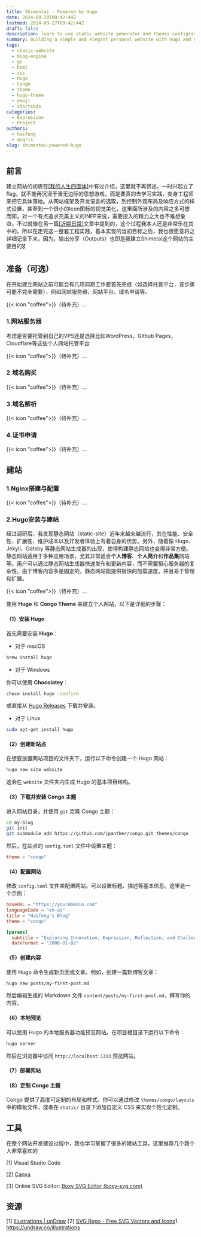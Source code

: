 ```yaml
---
title: Shimentai - Powered by Hugo
date: 2024-09-20T09:42:44Z
lastmod: 2024-09-27T09:42:44Z
draft: false
description: learn to use static website generator and themes configration
summary: Building a simple and elegant personal website with Hugo and Congo.
tags:
  - static-website
  - blog-engine
  - go
  - html
  - css
  - Hugo
  - Congo
  - theme
  - hugo-theme
  - emoji
  - shortcode
categories:
  - Expression
  - Project
authors:
  - haifeng
  - qogris
slug: shimentai-powered-hugo
---
```


## 前言

建立网站的初衷在[[我的人生四面体]](/content/posts/about-shimentai)中有过介绍，这里就不再赘述。一时兴起立了flag，就不能再沉浸于漫无边际的思想游戏，而是要真的去学习实践，变身工程师来把它具体落地。从网站框架及开发语言的选取，到控制外观布局及响应方式的样式设置，甚至到一个很小的Icon图标的视觉美化，这里面所涉及的内容之多可想而知，对一个有点追求完美主义的INFP来说，需要投入的精力之大也不难想象:sweat_smile:。不过就像在另一篇[[近期日常]](/content/posts/2024-09-26-近期日常/)文章中提到的，这个过程我本人还是非常乐在其中的。所以在走完这一整套工程实践，基本实现的当初目标之后，我也很愿意将之详细记录下来，因为，输出分享（Outputs）也即是我建立Shimetai这个网站的主要目的:medal_military:

## 准备（可选）

在开始建立网站之前可能会有几项前期工作要首先完成（如选择托管平台，该步骤可能不完全需要），例如网站服务器、网站平台、域名申请等。

{{< icon "coffee">}}（待补充）...

### 1.网站服务器

考虑是否要托管到自己的VPS还是选择比如WordPress，Github Pages，Cloudflare等这些个人网站托管平台

{{< icon "coffee">}}（待补充）...

### 2.域名购买

{{< icon "coffee">}}（待补充）...

### 3.域名解析

{{< icon "coffee">}}（待补充）...

### 4.证书申请

{{< icon "coffee">}}（待补充）...

## 建站

### 1.Nginx搭建与配置

{{< icon "coffee">}}（待补充）...

### 2.Hugo安装与建站

经过调研后，我发现静态网站（static-site）近年来越来越流行，其在性能、安全性、扩展性、维护成本以及开发者体验上有着自身的优势。另外，随着像 Hugo、Jekyll、Gatsby 等静态网站生成器的出现，使得构建静态网站也变得非常方便。静态网站适用于多种应用场景，尤其非常适合**个人博客**、**个人简介**和**作品集**网站等。用户可以通过静态网站生成器快速发布和更新内容，而不需要担心服务器的复杂性。由于博客内容多是固定的，静态网站能提供极快的加载速度，并且易于管理和扩展。

{{< icon "coffee">}}（待补充）...

使用 **Hugo** 和 **Congo Theme** 来建立个人网站，以下是详细的步骤：

#### （1）安装 Hugo

首先需要安装 **Hugo**：

- 对于 macOS

```bash
brew install hugo
```

- 对于 Windows

你可以使用 **Chocolatey**：

```bash
choco install hugo -confirm
```

或直接从 [Hugo Releases](https://github.com/gohugoio/hugo/releases) 下载并安装。

- 对于 Linux

```bash
sudo apt-get install hugo
```

#### （2）创建新站点

在想要放置网站项目的文件夹下，运行以下命令创建一个 Hugo 网站：

```bash
hugo new site website
```

这会在 `website` 文件夹内生成 Hugo 的基本项目结构。

#### （3）下载并安装 Congo 主题

进入网站目录，并使用 `git` 克隆 Congo 主题：

```bash
cd my-blog
git init
git submodule add https://github.com/jpanther/congo.git themes/congo
```

然后，在站点的 `config.toml` 文件中设置主题：

```toml
theme = "congo"
```

#### （4）配置网站

修改 `config.toml` 文件来配置网站。可以设置标题、描述等基本信息。这里是一个示例：

```toml
baseURL = "https://yourdomain.com"
languageCode = "en-us"
title = "Haifeng's Blog"
theme = "congo"

[params]
  subtitle = "Exploring Innovation, Expression, Reflection, and Challenge"
  dateFormat = "2006-01-02"
```

#### （5）创建内容

使用 Hugo 命令生成新页面或文章。例如，创建一篇新博客文章：

```bash
hugo new posts/my-first-post.md
```

然后编辑生成的 Markdown 文件 `content/posts/my-first-post.md`，撰写你的内容。

#### （6）本地预览

可以使用 Hugo 的本地服务器功能预览网站。在项目根目录下运行以下命令：

```bash
hugo server
```

然后在浏览器中访问 `http://localhost:1313` 预览网站。

#### （7）部署网站

#### （8）定制 Congo 主题

Congo 提供了高度可定制的布局和样式。你可以通过修改 `themes/congo/layouts` 中的模板文件，或者在 `static/` 目录下添加自定义 CSS 来实现个性化定制。

## 工具

在整个网站开发建设过程中，我也学习掌握了很多的建站工具，这里推荐几个我个人非常喜欢的

[1] Visual Studio Code

[2] [Canva](https://www.canva.com/)

[3] Online SVG Editor: [Boxy SVG Editor (boxy-svg.com)](https://boxy-svg.com/)

## 资源

[1] [Illustrations | unDraw](https://undraw.co/illustrations)
[2] [SVG Repo - Free SVG Vectors and Icons](https://www.svgrepo.com/)1. <https://undraw.co/illustrations>
